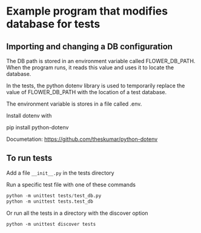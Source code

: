 # Example program that modifies database for tests 


## Importing and changing a DB configuration

The DB path is stored in an environment variable called FLOWER_DB_PATH.
When the program runs, it reads this value and uses it to locate the database.

In the tests, the python dotenv library is used to temporarily replace the value of FLOWER_DB_PATH with the location of a test database.

The environment variable is stores in a file called .env. 

Install dotenv with 

pip install python-dotenv

Documetation: https://github.com/theskumar/python-dotenv

## To run tests

Add a file `__init__.py` in the tests directory 

Run a specific test file with one of these commands 

```python -m unittest discover tests
python -m unittest tests/test_db.py
python -m unittest tests.test_db
```

Or run all the tests in a directory with the discover option

```python -m unittest discover tests```